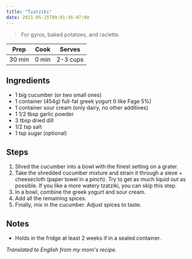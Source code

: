 ```yaml
---
title: "Tzatziki"
date: 2021-05-25T09:01:56-07:00
---
```


> For gyros, baked potatoes, and raclette.

| Prep | Cook | Serves |
| :----: | :----: | :----: |
| 30 min | 0 min | 2-3 cups |

## Ingredients

- 1 big cucumber (or two small ones)
- 1 container (454g) full-fat greek yogurt (I like Fage 5%)
- 1 container sour cream (only dairy, no other additives)
- 1 1/2 tbsp garlic powder
- 3 tbsp dried dill
- 1/2 tsp salt
- 1 tsp sugar (optional)

## Steps

1. Shred the cucumber into a bowl with the finest setting on a grater.
2. Take the shredded cucumber mixture and strain it through a sieve + cheesecloth (paper towel in a pinch). Try to get as much liquid out as possible. If you like a more watery tzatziki, you can skip this step.
3. In a bowl, combine the greek yogurt and sour cream.
4. Add all the remaining spices.
5. Finally, mix in the cucumber. Adjust spices to taste.

## Notes
- Holds in the fridge at least 2 weeks if in a sealed container.

_Translated to English from my mom's recipe._
